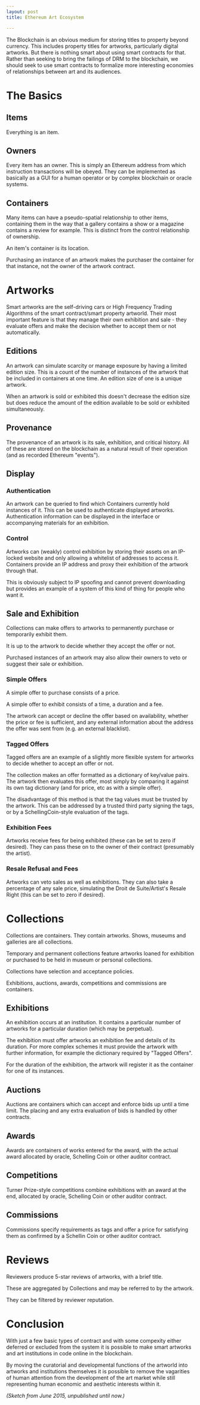 ```yaml
---
layout: post
title: Ethereum Art Ecosystem

---
```


The Blockchain is an obvious medium for storing titles to property beyond currency. This includes property titles for artworks, particularly digital artworks. But there is nothing smart about using smart contracts for that. Rather than seeking to bring the failings of DRM to the blockchain, we should seek to use smart contracts to formalize more interesting economies of relationships between art and its audiences.

# The Basics

## Items

Everything is an item.

## Owners

Every item has an owner. This is simply an Ethereum address from which instruction transactions will be obeyed. They can be implemented as basically as a GUI for a human operator or by complex blockchain or oracle systems.

## Containers

Many items can have a pseudo-spatial relationship to other items, containing them in the way that a gallery contains a show or a magazine contains a review for example. This is distinct from the control relationship of ownership.

An item's container is its location.

Purchasing an instance of an artwork makes the purchaser the container for that instance, not the owner of the artwork contract.

# Artworks

Smart artworks are the self-driving cars or High Frequency Trading Algorithms of the smart contract/smart property artworld. Their most important feature is that they manage their own exhibition and sale - they evaluate offers and make the decision whether to accept them or not automatically.

## Editions

An artwork can simulate scarcity or manage exposure by having a limited edition size. This is a count of the number of instances of the artwork that be included in containers at one time. An edition size of one is a unique artwork.

When an artwork is sold or exhibited this doesn't decrease the edition size but does reduce the amount of the edition available to be sold or exhibited simultaneously.

## Provenance

The provenance of an artwork is its sale, exhibition, and critical history. All of these are stored on the blockchain as a natural result of their operation (and as recorded Ethereum "events").

## Display

### Authentication

An artwork can be queried to find which Containers currently hold instances of it. This can be used to authenticate displayed artworks. Authentication information can be displayed in the interface or accompanying materials for an exhibition.

### Control

Artworks can (weakly) control exhibition by storing their assets on an IP-locked website and only allowing a whitelist of addresses to access it. Containers provide an IP address and proxy their exhibition of the artwork through that.

This is obviously subject to IP spoofing and cannot prevent downloading but provides an example of a system of this kind of thing for people who want it.

## Sale and Exhibition

Collections can make offers to artworks to permanently purchase or temporarily exhibit them.

It is up to the artwork to decide whether they accept the offer or not.

Purchased instances of an artwork may also allow their owners to veto or suggest their sale or exhibition.

### Simple Offers

A simple offer to purchase consists of a price.

A simple offer to exhibit consists of a time, a duration and a fee.

The artwork can accept or decline the offer based on availability, whether the price or fee is sufficient, and any external information about the address the offer was sent from (e.g. an external blacklist).

### Tagged Offers

Tagged offers are an example of a slightly more flexible system for artworks to decide whether to accept an offer or not.

The collection makes an offer formatted as a dictionary of key/value pairs. The artwork then evaluates this offer, most simply by comparing it against its own tag dictionary (and for price, etc as with a simple offer).

The disadvantage of this method is that the tag values must be trusted by the artwork. This can be addressed by a trusted third party signing the tags, or by a SchellingCoin-style evaluation of the tags.

### Exhibition Fees

Artworks receive fees for being exhibited (these can be set to zero if desired). They can pass these on to the owner of their contract (presumably the artist).

### Resale Refusal and Fees

Artworks can veto sales as well as exhibitions. They can also take a percentage of any sale price, simulating the Droit de Suite/Artist's Resale Right (this can be set to zero if desired).

# Collections

Collections are containers. They contain artworks. Shows, museums and galleries are all collections.

Temporary and permanent collections feature artworks loaned for exhibition or purchased to be held in museum or personal collections.

Collections have selection and acceptance policies.

Exhibitions, auctions, awards, competitions and commissions are containers.

## Exhibitions

An exhibition occurs at an institution. It contains a particular number of artworks for a particular duration (which may be perpetual).

The exhibition must offer artworks an exhibition fee and details of its duration. For more complex schemes it must provide the artwork with further information, for example the dictionary required by "Tagged Offers".

For the duration of the exhibition, the artwork will register it as the container for one of its instances.

## Auctions

Auctions are containers which can accept and enforce bids up until a time limit. The placing and any extra evaluation of bids is handled by other contracts.

## Awards

Awards are containers of works entered for the award, with the actual award allocated by oracle, Schelling Coin or other auditor contract.

## Competitions

Turner Prize-style competitions combine exhibitions with an award at the end, allocated by oracle, Schelling Coin or other auditor contract.

## Commissions

Commissions specify requirements as tags and offer a price for satisfying them as confirmed by a Schellin Coin or other auditor contract.

# Reviews

Reviewers produce 5-star reviews of artworks, with a brief title.

These are aggregated by Collections and may be referred to by the artwork.

They can be filtered by reviewer reputation.

# Conclusion

With just a few basic types of contract and with some compexity either deferred or excluded from the system it is possible to make smart artworks and art institutions in code online in the blockchain.

By moving the curatorial and developmental functions of the artworld into artworks and institutions themselves it is possible to remove the vagarities of human attention from the development of the art market while still representing human economic and aesthetic interests within it.

*(Sketch from June 2015, unpublished until now.)*
